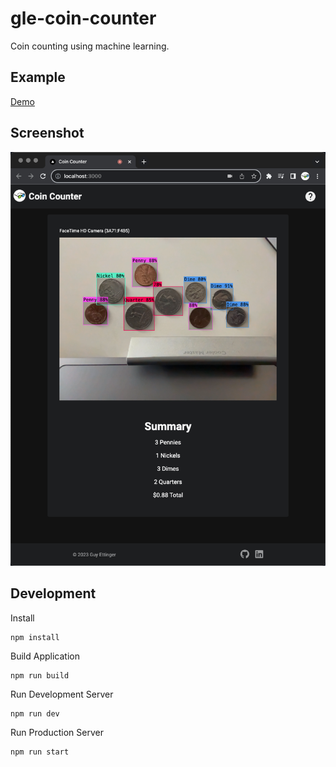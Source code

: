 # gle-coin-counter
Coin counting using machine learning.

## Example
[Demo](https://guyettinger.github.io/gle-coin-counter/)

## Screenshot
![Screenshot](public/screenshot.png?raw=true "Screenshot")

## Development
Install
```
npm install
```
Build Application
```
npm run build
```
Run Development Server
```
npm run dev
```
Run Production Server
```
npm run start
```